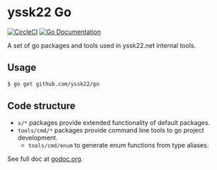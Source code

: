 # yssk22 Go

[![CircleCI](https://circleci.com/gh/yssk22/go/tree/master.svg?style=svg)](https://circleci.com/gh/yssk22/go/tree/master)
[![Go Documentation](http://img.shields.io/badge/go-documentation-blue.svg?style=flat-square)](https://godoc.org/github.com/yssk22/go)

A set of go packages and tools used in yssk22.net internal tools.

## Usage

```bash
$ go get github.com/yssk22/go
```

## Code structure

- `x/*` packages provide extended functionality of default packages.
- `tools/cmd/*` packages provide command line tools to go project development.
  - `tools/cmd/enum` to generate enum functions from type aliases.

See full doc at [godoc.org](https://godoc.org/github.com/yssk22/go).
